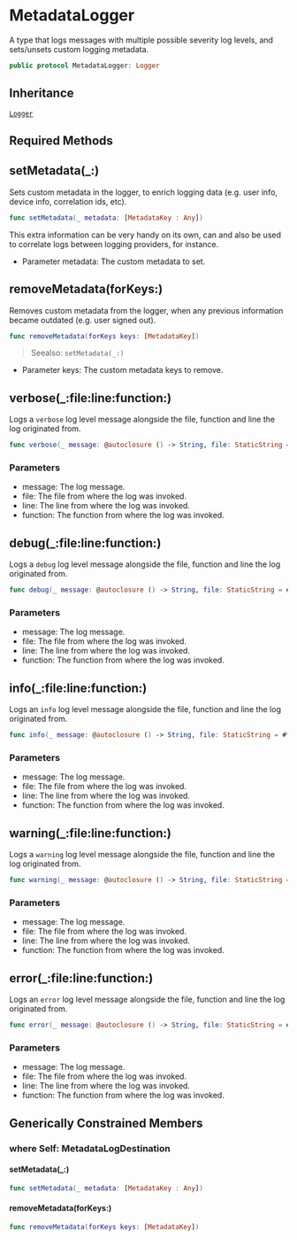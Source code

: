 # MetadataLogger

A type that logs messages with multiple possible severity log levels, and sets/unsets custom logging metadata.

``` swift
public protocol MetadataLogger: Logger
```

## Inheritance

[`Logger`](Logger)

## Required Methods

## setMetadata(\_:)

Sets custom metadata in the logger, to enrich logging data (e.g. user info, device info, correlation ids, etc).

``` swift
func setMetadata(_ metadata: [MetadataKey : Any])
```

This extra information can be very handy on its own, can and also be used to correlate logs between logging
providers, for instance.

  - Parameter metadata: The custom metadata to set.

## removeMetadata(forKeys:)

Removes custom metadata from the logger, when any previous information became outdated (e.g. user signed out).

``` swift
func removeMetadata(forKeys keys: [MetadataKey])
```

> Seealso: `setMetadata(_:)`

  - Parameter keys: The custom metadata keys to remove.

## verbose(\_:file:line:function:)

Logs a `verbose` log level message alongside the file, function and line the log originated from.

``` swift
func verbose(_ message: @autoclosure () -> String, file: StaticString = #file, line: UInt = #line, function: StaticString = #function)
```

### Parameters

  - message: The log message.
  - file: The file from where the log was invoked.
  - line: The line from where the log was invoked.
  - function: The function from where the log was invoked.

## debug(\_:file:line:function:)

Logs a `debug` log level message alongside the file, function and line the log originated from.

``` swift
func debug(_ message: @autoclosure () -> String, file: StaticString = #file, line: UInt = #line, function: StaticString = #function)
```

### Parameters

  - message: The log message.
  - file: The file from where the log was invoked.
  - line: The line from where the log was invoked.
  - function: The function from where the log was invoked.

## info(\_:file:line:function:)

Logs an `info` log level message alongside the file, function and line the log originated from.

``` swift
func info(_ message: @autoclosure () -> String, file: StaticString = #file, line: UInt = #line, function: StaticString = #function)
```

### Parameters

  - message: The log message.
  - file: The file from where the log was invoked.
  - line: The line from where the log was invoked.
  - function: The function from where the log was invoked.

## warning(\_:file:line:function:)

Logs a `warning` log level message alongside the file, function and line the log originated from.

``` swift
func warning(_ message: @autoclosure () -> String, file: StaticString = #file, line: UInt = #line, function: StaticString = #function)
```

### Parameters

  - message: The log message.
  - file: The file from where the log was invoked.
  - line: The line from where the log was invoked.
  - function: The function from where the log was invoked.

## error(\_:file:line:function:)

Logs an `error` log level message alongside the file, function and line the log originated from.

``` swift
func error(_ message: @autoclosure () -> String, file: StaticString = #file, line: UInt = #line, function: StaticString = #function)
```

### Parameters

  - message: The log message.
  - file: The file from where the log was invoked.
  - line: The line from where the log was invoked.
  - function: The function from where the log was invoked.

## Generically Constrained Members

### where Self: MetadataLogDestination

#### setMetadata(\_:)

``` swift
func setMetadata(_ metadata: [MetadataKey : Any])
```

#### removeMetadata(forKeys:)

``` swift
func removeMetadata(forKeys keys: [MetadataKey])
```
